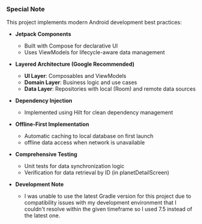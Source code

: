 ### **Special Note**

This project implements modern Android development best practices:

- **Jetpack Components**
  - Built with Compose for declarative UI
  - Uses ViewModels for lifecycle-aware data management

- **Layered Architecture (Google Recommended)**
  - **UI Layer**: Composables and ViewModels
  - **Domain Layer**: Business logic and use cases
  - **Data Layer**: Repositories with local (Room) and remote data sources

- **Dependency Injection**
  - Implemented using Hilt for clean dependency management

- **Offline-First Implementation**
  - Automatic caching to local database on first launch
  - offline data access when network is unavailable

- **Comprehensive Testing**
  - Unit tests for data synchronization logic
  - Verification for data retrieval by ID (in planetDetailScreen)

- **Development Note**
  - I was unable to use the latest Gradle version for this project due to compatibility issues with my development environment that I couldn't resolve within the given timeframe so I used 7.5 instead of the latest one.
